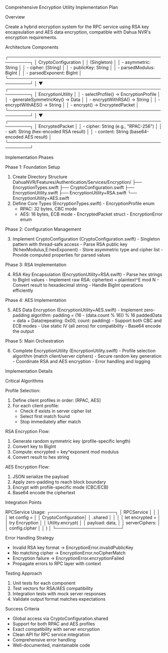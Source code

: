 Comprehensive Encryption Utility Implementation Plan

  Overview

  Create a hybrid encryption system for the RPC service using RSA key encapsulation and AES data encryption, compatible with Dahua NVR's encryption requirements.

  Architecture Components

  ┌─────────────────────────────────────────────────────────┐
  │                   CryptoConfiguration                    │
  │                      (Singleton)                         │
  │  - asymmetric: String                                   │
  │  - cipher: [String]                                     │
  │  - publicKey: String                                    │
  │  - parsedModulus: BigInt                               │
  │  - parsedExponent: BigInt                              │
  └─────────────────────────────────────────────────────────┘
                              │
                              ▼
  ┌─────────────────────────────────────────────────────────┐
  │                   EncryptionUtility                      │
  │  - selectProfile() → EncryptionProfile                  │
  │  - generateSymmetricKey() → Data                        │
  │  - encryptWithRSA() → String                           │
  │  - encryptWithAES() → String                           │
  │  - encrypt() → EncryptedPacket                         │
  └─────────────────────────────────────────────────────────┘
                              │
                              ▼
  ┌─────────────────────────────────────────────────────────┐
  │                    EncryptedPacket                       │
  │  - cipher: String (e.g., "RPAC-256")                   │
  │  - salt: String (hex-encoded RSA result)               │
  │  - content: String (base64-encoded AES result)         │
  └─────────────────────────────────────────────────────────┘

  Implementation Phases

  Phase 1: Foundation Setup

  1. Create Directory Structure
  DahuaNVR/Features/Authentication/Services/Encryption/
  ├── EncryptionTypes.swift
  ├── CryptoConfiguration.swift
  ├── EncryptionUtility.swift
  ├── EncryptionUtility+RSA.swift
  └── EncryptionUtility+AES.swift
  2. Define Core Types (EncryptionTypes.swift)
    - EncryptionProfile enum
        - RPAC: 32 bytes, CBC mode
      - AES: 16 bytes, ECB mode
    - EncryptedPacket struct
    - EncryptionError enum

  Phase 2: Configuration Management

  3. Implement CryptoConfiguration (CryptoConfiguration.swift)
    - Singleton pattern with thread-safe access
    - Parse RSA public key (N:hexModulus,E:hexExponent)
    - Store asymmetric type and cipher list
    - Provide computed properties for parsed values

  Phase 3: RSA Implementation

  4. RSA Key Encapsulation (EncryptionUtility+RSA.swift)
    - Parse hex strings to BigInt values
    - Implement raw RSA: ciphertext = plaintext^E mod N
    - Convert result to hexadecimal string
    - Handle BigInt operations efficiently

  Phase 4: AES Implementation

  5. AES Data Encryption (EncryptionUtility+AES.swift)
    - Implement zero-padding algorithm:
    padding = (16 - (data.count % 16)) % 16
  paddedData = data + Data(repeating: 0x00, count: padding)
    - Support both CBC and ECB modes
    - Use static IV (all zeros) for compatibility
    - Base64 encode the output

  Phase 5: Main Orchestration

  6. Complete EncryptionUtility (EncryptionUtility.swift)
    - Profile selection algorithm (match client/server ciphers)
    - Secure random key generation
    - Coordinate RSA and AES encryption
    - Error handling and logging

  Implementation Details

  Critical Algorithms

  Profile Selection:
  1. Define client profiles in order: [RPAC, AES]
  2. For each client profile:
     - Check if exists in server cipher list
     - Select first match found
     - Stop immediately after match

  RSA Encryption Flow:
  1. Generate random symmetric key (profile-specific length)
  2. Convert key to BigInt
  3. Compute: encrypted = key^exponent mod modulus
  4. Convert result to hex string

  AES Encryption Flow:
  1. JSON serialize the payload
  2. Apply zero-padding to reach block boundary
  3. Encrypt with profile-specific mode (CBC/ECB)
  4. Base64 encode the ciphertext

  Integration Points

  RPCService Usage:
  ┌─────────────────────┐
  │    RPCService       │
  │                     │
  │  let config =       │
  │  CryptoConfiguration│
  │  .shared            │
  │                     │
  │  let encrypted =    │
  │  try Encryption     │
  │  Utility.encrypt(   │
  │    payload: data,   │
  │    serverCiphers:   │
  │    config.cipher    │
  │  )                  │
  └─────────────────────┘

  Error Handling Strategy

  - Invalid RSA key format → EncryptionError.invalidPublicKey
  - No matching cipher → EncryptionError.noCipherMatch
  - Encryption failure → EncryptionError.encryptionFailed
  - Propagate errors to RPC layer with context

  Testing Approach

  1. Unit tests for each component
  2. Test vectors for RSA/AES compatibility
  3. Integration tests with mock server responses
  4. Validate output format matches expectations

  Success Criteria

  - Global access via CryptoConfiguration.shared
  - Support for both RPAC and AES profiles
  - Exact compatibility with server encryption
  - Clean API for RPC service integration
  - Comprehensive error handling
  - Well-documented, maintainable code
